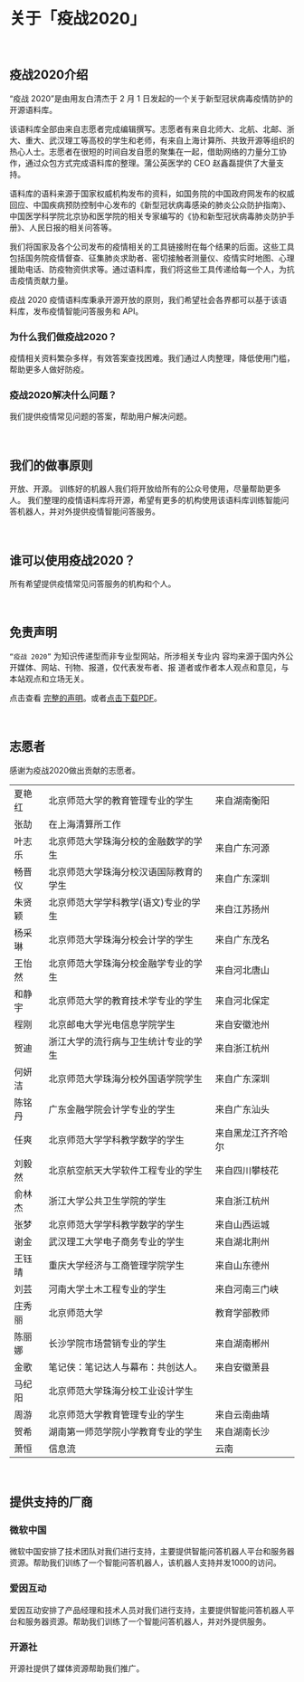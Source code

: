# 关于「疫战2020」

<br/>

## 疫战2020介绍
“疫战 2020”是由用友白清杰于 2 月 1 日发起的一个关于新型冠状病毒疫情防护的开源语料库。

该语料库全部由来自志愿者完成编辑撰写。志愿者有来自北师大、北航、北邮、浙大、重大、武汉理工等高校的学生和老师，有来自上海计算所、共致开源等组织的热心人士。志愿者在很短的时间自发自愿的聚集在一起，借助网络的力量分工协作，通过众包方式完成语料库的整理。蒲公英医学的 CEO 赵鑫磊提供了大量支持。

语料库的语料来源于国家权威机构发布的资料，如国务院的中国政府网发布的权威回应、中国疾病预防控制中心发布的《新型冠状病毒感染的肺炎公众防护指南》、中国医学科学院北京协和医学院的相关专家编写的《协和新型冠状病毒肺炎防护手册》、人民日报的相关问答等。

我们将国家及各个公司发布的疫情相关的工具链接附在每个结果的后面。这些工具包括国务院疫情督查、征集肺炎求助者、密切接触者测量仪、疫情实时地图、心理援助电话、防疫物资供求等。通过语料库，我们将这些工具传递给每一个人，为抗击疫情贡献力量。

疫战 2020 疫情语料库秉承开源开放的原则，我们希望社会各界都可以基于该语料库，发布疫情智能问答服务和 API。

### 为什么我们做疫战2020？
疫情相关资料繁杂多样，有效答案查找困难。我们通过人肉整理，降低使用门槛，帮助更多人做好防疫。

### 疫战2020解决什么问题？
我们提供疫情常见问题的答案，帮助用户解决问题。

<br/>

## 我们的做事原则
开放、开源。 训练好的机器人我们将开放给所有的公众号使用，尽量帮助更多人。 我们整理的疫情语料库将开源，希望有更多的机构使用该语料库训练智能问答机器人，并对外提供疫情智能问答服务。

<br/>

## 谁可以使用疫战2020？
所有希望提供疫情常见问答服务的机构和个人。

<br/>

## 免责声明
`“疫战 2020”` 为知识传递型而非专业型网站，所涉相关专业内 容均来源于国内外公开媒体、网站、刊物、报道，仅代表发布者、报 道者或作者本人观点和意见，与本站观点和立场无关。  

点击查看 [完整的声明](./Disclaimer.md)。或者[点击下载PDF](https://github.com/yizhan2020/yizhan2020.github.io/raw/master/%E5%85%8D%E8%B4%A3%E5%A3%B0%E6%98%8E%20-%20Disclaimer.pdf)。

<br/>

## 志愿者
感谢为疫战2020做出贡献的志愿者。
<table>
  <tr>
    <td>夏艳红</td><td>北京师范大学的教育管理专业的学生</td><td>来自湖南衡阳</td>
  </tr>
  <tr>
    <td>张劼</td><td>在上海清算所工作</td><td></td>
  </tr>
  <tr>
    <td>叶志乐</td><td>北京师范大学珠海分校的金融数学的学生</td><td>来自广东河源</td>
  </tr>
  <tr>
    <td>畅晋仪</td><td>北京师范大学珠海分校汉语国际教育的学生</td><td>来自广东深圳</td>
  </tr>
  <tr>
    <td>朱贤颖</td><td>北京师范大学学科教学(语文)专业的学生</td><td>来自江苏扬州</td>
  </tr>
  <tr>
    <td>杨采琳</td><td>北京师范大学珠海分校会计学的学生</td><td>来自广东茂名</td>
  </tr>
  <tr>
    <td>王怡然</td><td>北京师范大学珠海分校金融学专业的学生</td><td>来自河北唐山</td>
  </tr>
  <tr>
    <td>和静宇</td><td>北京师范大学的教育技术学专业的学生</td><td>来自河北保定</td>
  </tr>
  <tr>
    <td>程刚</td><td>北京邮电大学光电信息学院学生</td><td>来自安徽池州</td>
  </tr>
  <tr>
    <td>贺迪</td><td>浙江大学的流行病与卫生统计专业的学生</td><td>来自浙江杭州</td>
  </tr>
  <tr>
    <td>何妍洁</td><td>北京师范大学珠海分校外国语学院学生</td><td>来自广东深圳</td>
  </tr>
  <tr>
    <td>陈铭丹</td><td>广东金融学院会计学专业的学生</td><td>来自广东汕头</td>
  </tr>
  <tr>
    <td>任爽</td><td>北京师范大学学科教学数学的学生</td><td>来自黑龙江齐齐哈尔</td>
  </tr>
  <tr>
    <td>刘毅然</td><td>北京航空航天大学软件工程专业的学生</td><td>来自四川攀枝花</td>
  </tr>
  <tr>
    <td>俞林杰</td><td>浙江大学公共卫生学院的学生</td><td>来自浙江杭州</td>
  </tr>
  <tr>
    <td>张梦</td><td>北京师范大学学科教学数学的学生</td><td>来自山西运城</td>
  </tr>
  <tr>
    <td>谢金</td><td>武汉理工大学电子商务专业的学生</td><td>来自湖北荆州</td>
  </tr>
  <tr>
    <td>王钰晴</td><td>重庆大学经济与工商管理学院学生</td><td>来自山东德州</td>
  </tr>
  <tr>
    <td>刘芸</td><td>河南大学土木工程专业的学生</td><td>来自河南三门峡</td>
  </tr>
  <tr>
    <td>庄秀丽</td><td>北京师范大学</td><td>教育学部教师</td>
  </tr>
  <tr>
    <td>陈丽娜</td><td>长沙学院市场营销专业的学生</td><td>来自湖南郴州</td>
  </tr>
  <tr>
    <td>金歌</td><td>笔记侠：笔记达人与幕布：共创达人。</td><td>来自安徽萧县</td>
  </tr>
  <tr>
    <td>马纪阳</td><td>北京师范大学珠海分校工业设计学生</td><td></td>
  </tr>
  <tr>
    <td>周游</td><td>北京师范大学教育管理专业的学生</td><td>来自云南曲靖</td>
  </tr>
  <tr>
    <td>贺希</td><td>湖南第一师范学院小学教育专业的学生</td><td>来自湖南长沙</td>
  </tr>
  <tr>
    <td>萧恒</td><td>信息流</td><td>云南</td>
  </tr>
</table>

<br/>

## 提供支持的厂商
### 微软中国
微软中国安排了技术团队对我们进行支持，主要提供智能问答机器人平台和服务器资源。帮助我们训练了一个智能问答机器人，该机器人支持并发1000的访问。

### 爱因互动
爱因互动安排了产品经理和技术人员对我们进行支持，主要提供智能问答机器人平台和服务器资源。帮助我们训练了一个智能问答机器人，并对外提供服务。

### 开源社
开源社提供了媒体资源帮助我们推广。
